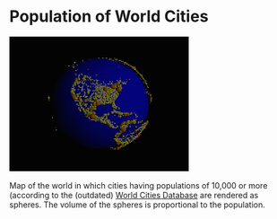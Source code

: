 # Population of World Cities

![gif](assignment1d_1.gif)

Map of the world in which cities having populations of 10,000 or more (according to the (outdated) [World Cities Database](https://www.maxmind.com/en/free-world-cities-database) are rendered as spheres. The volume of the spheres is proportional to the population.

